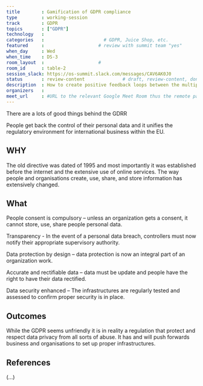 ```yaml
---
title        : Gamification of GDPR compliance
type         : working-session
track        : GDPR
topics       : ["GDPR"]
technology   :
categories   :                      # GDPR, Juice Shop, etc.
featured     :                    # review with summit team "yes"
when_day     : Wed
when_time    : DS-3
room_layout  :                    #
room_id      : table-2
session_slack: https://os-summit.slack.com/messages/CAV6AK0J0
status       : review-content              # draft, review-content, done
description  : How to create positive feedback loops between the multiple teams aiming for GDPR Compliance
organizers   :
meet_url     : #URL to the relevant Google Meet Room thus the remote participants can join a session
---
```


There are a lots of good things behind the GDRR

People get back the control of their personal data and it unifies the regulatory environment for international business within the EU.

## WHY

The old directive was dated of 1995 and most importantly it was established before the internet and the extensive use of online services.  The way people and organisations create, use, share, and store information has extensively changed.

## What

People consent is compulsory – unless an organization gets a consent, it cannot store, use, share people personal data.

Transparency - In the event of a personal data breach, controllers must now notify their appropriate supervisory authority.

Data protection by design – data protection is now an integral part of an organization work.

Accurate and rectifiable data – data must be update and people have the right to have their data rectified.

Data security enhanced – The infrastructures are regularly tested and assessed to confirm proper security is in place.


## Outcomes

While the GDPR seems unfriendly it is in reality a regulation that protect and respect data privacy from all sorts of abuse. It has and will push forwards business and organisations to set up proper infrastructures.

## References

(...)
